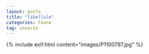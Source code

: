 ```yaml
---
layout: posts
title: "libellule"
categories: Faune
tag: insecte
---
```

{% include exif.html content="images/P1100797.jpg" %}
